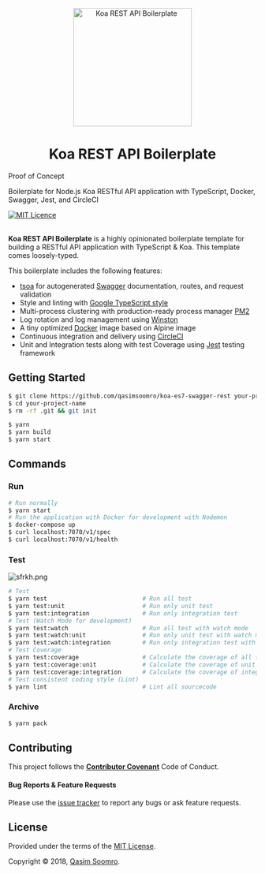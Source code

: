 <div align="center">
  <a href="https://github.com/qasimsoomro/koa-es7-swagger-rest" title="Koa REST API Boilerplate">
    <img alt="Koa REST API Boilerplate" src="http://crocodillon.com/images/blog/2015/asynchronous-callbacks-in-koa--twitter.png" width="240px" />
  </a>
  <br />
  <h1>Koa REST API Boilerplate</h1>
</div>

Proof of Concept

Boilerplate for Node.js Koa RESTful API application with TypeScript, Docker, Swagger, Jest, and CircleCI

<a href="https://opensource.org/licenses/mit-license.php">
<img alt="MIT Licence" src="https://badges.frapsoft.com/os/mit/mit.svg?v=103" />
</a>

<br />

<br />

**Koa REST API Boilerplate** is a highly opinionated boilerplate template for building a RESTful API application with TypeScript & Koa. This template comes loosely-typed.

This boilerplate includes the following features:

- [tsoa](https://github.com/lukeautry/tsoa) for autogenerated [Swagger](https://swagger.io/) documentation, routes, and request validation
- Style and linting with [Google TypeScript style](https://github.com/google/ts-style)
- Multi-process clustering with production-ready process manager [PM2](http://pm2.keymetrics.io/)
- Log rotation and log management using [Winston](https://github.com/winstonjs/winston)
- A tiny optimized [Docker](https://www.docker.com/) image based on Alpine image
- Continuous integration and delivery using [CircleCI](https://circleci.com/)
- Unit and Integration tests along with test Coverage using [Jest](https://facebook.github.io/jest/) testing framework


## Getting Started

```zsh
$ git clone https://github.com/qasimsoomro/koa-es7-swagger-rest your-project-name
$ cd your-project-name
$ rm -rf .git && git init
```

```zsh
$ yarn
$ yarn build
$ yarn start
```


## Commands


### Run

```zsh
# Run normally
$ yarn start
# Run the application with Docker for development with Nodemon
$ docker-compose up
$ curl localhost:7070/v1/spec
$ curl localhost:7070/v1/health
```

### Test

![sfrkh.png](http://i.xomf.com/sfrkh.png)

```zsh
# Test
$ yarn test                           # Run all test
$ yarn test:unit                      # Run only unit test
$ yarn test:integration               # Run only integration test
# Test (Watch Mode for development)
$ yarn test:watch                     # Run all test with watch mode
$ yarn test:watch:unit                # Run only unit test with watch mode
$ yarn test:watch:integration         # Run only integration test with watch mode
# Test Coverage
$ yarn test:coverage                  # Calculate the coverage of all test
$ yarn test:coverage:unit             # Calculate the coverage of unit test
$ yarn test:coverage:integration      # Calculate the coverage of integration test
# Test consistent coding style (Lint)
$ yarn lint                           # Lint all sourcecode
```

### Archive

```zsh
$ yarn pack
```


## Contributing

This project follows the [**Contributor Covenant**](http://contributor-covenant.org/version/1/4/) Code of Conduct.


#### Bug Reports & Feature Requests

Please use the [issue tracker](https://github.com/qasimsoomro/koa-es7-swagger-rest/issues) to report any bugs or ask feature requests.


## License

Provided under the terms of the [MIT License](https://github.com/qasimsoomro/koa-es7-swagger-rest/blob/master/LICENSE).

Copyright © 2018, [Qasim Soomro](https://www.holonis.com/q).
